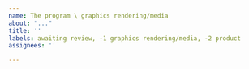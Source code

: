```yaml
---
name: The program \ graphics rendering/media
about: "..."
title: ''
labels: awaiting review, -1 graphics rendering/media, -2 product
assignees: ''

---
```



